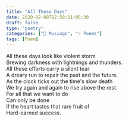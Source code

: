 ```yaml
---
title: "All These Days"
date: 2020-02-08T12:50:11+05:30
draft: false
type: "poetry"
categories: ["💭 Musings", "🎶 Poems"]
tags: [Poem]
---
```

All these days look like violent storm  
Brewing darkness with lightnings and thunders.  
All these efforts carry a silent tear  
A dreary run to repair the past and the future.  
As the clock ticks out the time's slow death  
We try again and again to rise above the rest.  
For all that we want to do  
Can only be done  
If the heart tastes that rare fruit of  
Hard-earned success.

